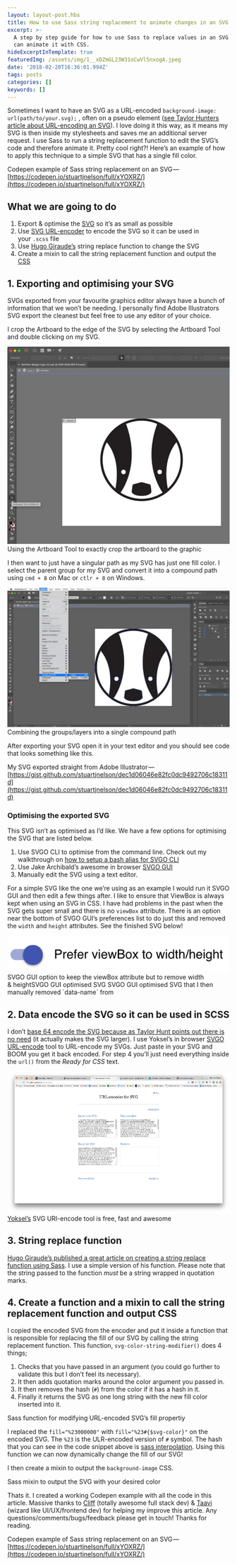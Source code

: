 ```yaml
---
layout: layout-post.hbs
title: How to use Sass string replacement to animate changes in an SVG
excerpt: >-
  A step by step guide for how to use Sass to replace values in an SVG so you
  can animate it with CSS.
hideExcerptInTemplate: true
featuredImg: /assets/img/1__xDZmGL23W31oCwVl5nxogA.jpeg  
date: '2018-02-20T16:36:01.994Z'
tags: posts
categories: []
keywords: []
---
```


Sometimes I want to have an SVG as a URL-encoded `background-image: url(path/to/your.svg);` , often on a pseudo element ([see Taylor Hunters article about URL-encoding an SVG](https://codepen.io/tigt/post/optimizing-svgs-in-data-uris)). I love doing it this way, as it means my SVG is then inside my stylesheets and saves me an additional server request. I use Sass to run a string replacement function to edit the SVG’s code and therefore animate it. Pretty cool right?! Here’s an example of how to apply this technique to a simple SVG that has a single fill color.

Codepen example of Sass string replacement on an SVG — [https://codepen.io/stuartjnelson/full/xYOXRZ/](https://codepen.io/stuartjnelson/full/xYOXRZ/)

## What we are going to do

1.  Export & optimise the [SVG](https://hackernoon.com/tagged/svg) so it’s as small as possible
2.  Use [SVG URL-encoder](http://yoksel.github.io/url-encoder/) to encode the SVG so it can be used in your `.scss` file
3.  Use [Hugo Giraude’s](https://hugogiraudel.com/2014/01/13/sass-string-replacement-function/) string replace function to change the SVG
4.  Create a mixin to call the string replacement function and output the [CSS](https://hackernoon.com/tagged/css)

## 1. Exporting and optimising your SVG

SVGs exported from your favourite graphics editor always have a bunch of information that we won’t be needing. I personally find Adobe Illustrators SVG export the cleanest but feel free to use any editor of your choice.

I crop the Artboard to the edge of the SVG by selecting the Artboard Tool and double clicking on my SVG.

![Using the Artboard Tool to exactly crop the artboard to the graphic](/assets/img/1__CEHl6ikZih6XbOsTMf3zfw.jpeg)
Using the Artboard Tool to exactly crop the artboard to the graphic

I then want to just have a singular path as my SVG has just one fill color. I select the parent group for my SVG and convert it into a compound path using `cmd + 8` on Mac or `ctlr + 8` on Windows.

![Combining the groups/layers into a single compound path](/assets/img/1__tjOXZIf8BpLfkDr4d5lQnA.jpeg)
Combining the groups/layers into a single compound path

After exporting your SVG open it in your text editor and you should see code that looks something like this.

My SVG exported straight from Adobe Illustrator — [https://gist.github.com/stuartjnelson/dec1d06046e82fc0dc9492706c18311d](https://gist.github.com/stuartjnelson/dec1d06046e82fc0dc9492706c18311d)

### Optimising the exported SVG

This SVG isn’t as optimised as I’d like. We have a few options for optimising the SVG that are listed below.

1.  Use SVGO CLI to optimise from the command line. Check out my walkthrough on [how to setup a bash alias for SVGO CLI](https://northernbadger.co.uk/articles/optimise-svgs-using-svgo-cli-bash-function)
2.  Use Jake Archibald’s awesome in browser [SVGO GUI](https://jakearchibald.github.io/svgomg/)
3.  Manually edit the SVG using a text editor.

For a simple SVG like the one we’re using as an example I would run it SVGO GUI and then edit a few things after. I like to ensure that ViewBox is always kept when using an SVG in CSS. I have had problems in the past when the SVG gets super small and there is no `viewBox` attribute. There is an option near the bottom of SVGO GUI’s preferences list to do just this and removed the `width` and `height` attributes. See the finished SVG below!

![SVGO GUI option to keep the viewBox attribute but to remove width & height](/assets/img/1__jXnc1aYT4Xinrijub0lNzA.png)
SVGO GUI option to keep the viewBox attribute but to remove width & heightSVGO GUI optimised SVG
SVGO GUI optimised SVG that I then manually removed \`data-name\` from

## 2. Data encode the SVG so it can be used in SCSS

I don’t [base 64 encode the SVG because as Taylor Hunt points out there is no need](https://codepen.io/tigt/post/optimizing-svgs-in-data-uris) (it actually makes the SVG larger). I use Yoksel’s in browser [SVGO URL-encode](http://yoksel.github.io/url-encoder/) tool to URL-encode my SVGs. Just paste in your SVG and BOOM you get it back encoded. For step 4 you’ll just need everything inside the `url()` from the _Ready for CSS_ text.

![[Yoksel’s](http://css.yoksel.ru/) SVG URI-encode tool is free, fast and awesome](/assets/img/1__2v6vSwwNN0pchsOiD3Ss3w.png)
[Yoksel’s](http://css.yoksel.ru/) SVG URI-encode tool is free, fast and awesome

## 3. String replace function

[Hugo Giraude’s published a great article on creating a string replace function using Sass](https://hugogiraudel.com/2014/01/13/sass-string-replacement-function/). I use a simple version of his function. Please note that the string passed to the function _must_ be a string wrapped in quotation marks.

## 4. Create a function and a mixin to call the string replacement function and output CSS

I copied the encoded SVG from the encoder and put it inside a function that is responsible for replacing the fill of our SVG by calling the string replacement function. This function, `svg-color-string-modifier()` does 4 things;

1.  Checks that you have passed in an argument (you could go further to validate this but I don’t feel its necessary).
2.  It then adds quotation marks around the color argument you passed in.
3.  It then removes the hash (`#`) from the color if it has a hash in it.
4.  Finally it returns the SVG as one long string with the new fill color inserted into it.

Sass function for modifying URL-encoded SVG’s fill propertiy

I replaced the `fill="%23000000"` with `fill="%23#{$svg-color}"` on the encoded SVG. The `%23` is the ULR-encoded version of `#` symbol. The hash that you can see in the code snippet above is [sass interpolation](https://webdesign.tutsplus.com/tutorials/all-you-ever-need-to-know-about-sass-interpolation--cms-21375). Using this function we can now dynamically change the fill of our SVG!

I then create a mixin to output the `background-image` CSS.

Sass mixin to output the SVG with your desired color

Thats it. I created a working Codepen example with all the code in this article. Massive thanks to [Cliff](https://twitter.com/issunboshi) (totally awesome full stack dev) & [Taavi](http://taavetkelle.co.uk/) (wizard like UI/UX/frontend dev) for helping my improve this article. Any questions/comments/bugs/feedback please get in touch! Thanks for reading.

Codepen example of Sass string replacement on an SVG — [https://codepen.io/stuartjnelson/full/xYOXRZ/](https://codepen.io/stuartjnelson/full/xYOXRZ/)